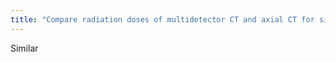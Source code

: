```yaml
---
title: "Compare radiation doses of multidetector CT and axial CT for similar image quality."
---
```

Similar

